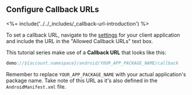 ## Configure Callback URLs

<%= include('../../_includes/_callback-url-introduction') %>

To set a callback URL, navigate to the [settings](${manage_url}/#/applications/${account.clientId}/settings) for your client application and include the URL in the "Allowed Callback URLs" text box.

This tutorial series make use of a **Callback URL** that looks like this:

```js
demo://${account.namespace}/android/YOUR_APP_PACKAGE_NAME/callback
```

Remember to replace `YOUR_APP_PACKAGE_NAME` with your actual application's package name. Take note of this URL as it's also defined in the `AndroidManifest.xml` file.
